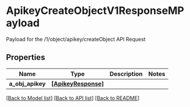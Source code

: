 # ApikeyCreateObjectV1ResponseMPayload

Payload for the /1/object/apikey/createObject API Request

## Properties
Name | Type | Description | Notes
------------ | ------------- | ------------- | -------------
**a_obj_apikey** | [**[ApikeyResponse]**](ApikeyResponse.md) |  | 

[[Back to Model list]](../README.md#documentation-for-models) [[Back to API list]](../README.md#documentation-for-api-endpoints) [[Back to README]](../README.md)


